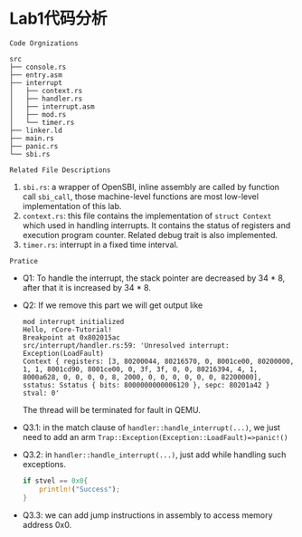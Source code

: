 # Lab1代码分析

`Code Orgnizations`

```
src
├── console.rs
├── entry.asm
├── interrupt
│   ├── context.rs
│   ├── handler.rs
│   ├── interrupt.asm
│   ├── mod.rs
│   └── timer.rs
├── linker.ld
├── main.rs
├── panic.rs
└── sbi.rs
```

`Related File Descriptions`

1. `sbi.rs`: a wrapper of OpenSBI, inline assembly are called by function call `sbi_call`, those machine-level functions are most low-level implementation of this lab.
2. `context.rs`: this file contains the implementation of `struct Context` which used in handling interrupts. It contains the status of registers and execution program counter. Related debug trait is also implemented.
3. `timer.rs`: interrupt in a fixed time interval. 

`Pratice`

- Q1: To handle the interrupt, the stack pointer are decreased by 34 * 8, after that it is increased by 34 * 8.

- Q2: If we remove this part we will get output like 

  ```
  mod interrupt initialized
  Hello, rCore-Tutorial!
  Breakpoint at 0x802015ac
  src/interrupt/handler.rs:59: 'Unresolved interrupt: Exception(LoadFault)
  Context { registers: [3, 80200044, 80216570, 0, 8001ce00, 80200000, 1, 1, 8001cd90, 8001ce00, 0, 3f, 3f, 0, 0, 80216394, 4, 1, 8000a628, 0, 0, 0, 0, 8, 2000, 0, 0, 0, 0, 0, 0, 82200000], sstatus: Sstatus { bits: 8000000000006120 }, sepc: 80201a42 }
  stval: 0'
  ```

  The thread will be terminated for fault in QEMU.

- Q3.1: in the match clause of `handler::handle_interrupt(...)`, we just need to add an arm `Trap::Exception(Exception::LoadFault)=>panic!()`

- Q3.2: in `handler::handle_interrupt(...)`, just add while handling such exceptions.

  ```rust
  if stvel == 0x0{
      println!("Success");
  }
  ```

- Q3.3: we can add jump instructions in assembly to access memory address 0x0.

